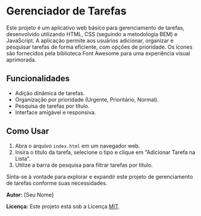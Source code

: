 # Gerenciador de Tarefas

Este projeto é um aplicativo web básico para gerenciamento de tarefas, desenvolvido utilizando HTML, CSS (seguindo a metodologia BEM) e JavaScript. A aplicação permite aos usuários adicionar, organizar e pesquisar tarefas de forma eficiente, com opções de prioridade. Os ícones são fornecidos pela biblioteca Font Awesome para uma experiência visual aprimorada.

## Funcionalidades

- Adição dinâmica de tarefas.
- Organização por prioridade (Urgente, Prioritário, Normal).
- Pesquisa de tarefas por título.
- Interface amigável e responsiva.

## Como Usar

1. Abra o arquivo `index.html` em um navegador web.
2. Insira o título da tarefa, selecione o tipo e clique em "Adicionar Tarefa na Lista".
3. Utilize a barra de pesquisa para filtrar tarefas por título.

Sinta-se à vontade para explorar e expandir este projeto de gerenciamento de tarefas conforme suas necessidades.

**Autor:** [Seu Nome]

**Licença:** Este projeto está sob a Licença [MIT](LICENSE).
